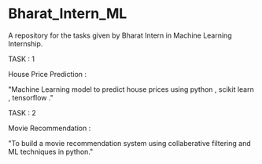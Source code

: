 # Bharat_Intern_ML
A repository for the tasks given by Bharat Intern in Machine Learning Internship.

TASK : 1

House Price Prediction :

"Machine Learning model to predict house prices using python , scikit learn , tensorflow ."

TASK : 2

Movie Recommendation :

"To build a movie recommendation system using collaberative filtering and ML techniques in python."
